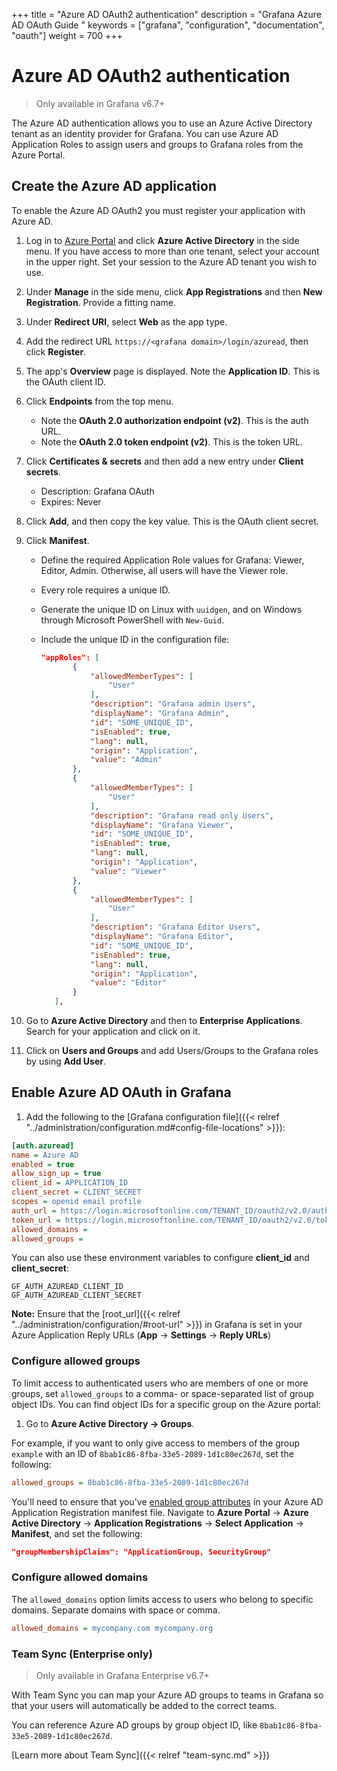 +++
title = "Azure AD OAuth2 authentication"
description = "Grafana Azure AD OAuth Guide "
keywords = ["grafana", "configuration", "documentation", "oauth"]
weight = 700
+++

# Azure AD OAuth2 authentication

> Only available in Grafana v6.7+

The Azure AD authentication allows you to use an Azure Active Directory tenant as an identity provider for Grafana. You can use Azure AD Application Roles to assign users and groups to Grafana roles from the Azure Portal.

## Create the Azure AD application

To enable the Azure AD OAuth2 you must register your application with Azure AD.

1. Log in to [Azure Portal](https://portal.azure.com) and click **Azure Active Directory** in the side menu. If you have access to more than one tenant, select your account in the upper right. Set your session to the Azure AD tenant you wish to use.

1. Under **Manage** in the side menu, click **App Registrations** and then **New Registration**. Provide a fitting name.

1. Under **Redirect URI**, select **Web** as the app type.

1. Add the redirect URL `https://<grafana domain>/login/azuread`, then click **Register**.

1. The app's **Overview** page is displayed. Note the **Application ID**. This is the OAuth client ID.

1. Click **Endpoints** from the top menu.

   - Note the **OAuth 2.0 authorization endpoint (v2)**. This is the auth URL.
   - Note the **OAuth 2.0 token endpoint (v2)**. This is the token URL.

1. Click **Certificates & secrets** and then add a new entry under **Client secrets**.

   - Description: Grafana OAuth
   - Expires: Never

1. Click **Add**, and then copy the key value. This is the OAuth client secret.

1. Click **Manifest**.

   - Define the required Application Role values for Grafana: Viewer, Editor, Admin. Otherwise, all users will have the Viewer role.
   - Every role requires a unique ID.
   - Generate the unique ID on Linux with `uuidgen`, and on Windows through Microsoft
     PowerShell with `New-Guid`.
   - Include the unique ID in the configuration file:

     ```json
     "appRoles": [
     		{
     			"allowedMemberTypes": [
     				"User"
     			],
     			"description": "Grafana admin Users",
     			"displayName": "Grafana Admin",
     			"id": "SOME_UNIQUE_ID",
     			"isEnabled": true,
     			"lang": null,
     			"origin": "Application",
     			"value": "Admin"
     		},
     		{
     			"allowedMemberTypes": [
     				"User"
     			],
     			"description": "Grafana read only Users",
     			"displayName": "Grafana Viewer",
     			"id": "SOME_UNIQUE_ID",
     			"isEnabled": true,
     			"lang": null,
     			"origin": "Application",
     			"value": "Viewer"
     		},
     		{
     			"allowedMemberTypes": [
     				"User"
     			],
     			"description": "Grafana Editor Users",
     			"displayName": "Grafana Editor",
     			"id": "SOME_UNIQUE_ID",
     			"isEnabled": true,
     			"lang": null,
     			"origin": "Application",
     			"value": "Editor"
     		}
     	],
     ```

1. Go to **Azure Active Directory** and then to **Enterprise Applications**. Search for your application and click on it.

1. Click on **Users and Groups** and add Users/Groups to the Grafana roles by using **Add User**.

## Enable Azure AD OAuth in Grafana

1. Add the following to the [Grafana configuration file]({{< relref "../administration/configuration.md#config-file-locations" >}}):

```ini
[auth.azuread]
name = Azure AD
enabled = true
allow_sign_up = true
client_id = APPLICATION_ID
client_secret = CLIENT_SECRET
scopes = openid email profile
auth_url = https://login.microsoftonline.com/TENANT_ID/oauth2/v2.0/authorize
token_url = https://login.microsoftonline.com/TENANT_ID/oauth2/v2.0/token
allowed_domains =
allowed_groups =
```

You can also use these environment variables to configure **client_id** and **client_secret**:
```
GF_AUTH_AZUREAD_CLIENT_ID
GF_AUTH_AZUREAD_CLIENT_SECRET
```
**Note:** Ensure that the [root_url]({{< relref "../administration/configuration/#root-url" >}}) in Grafana is set in your Azure Application Reply URLs (**App** -> **Settings** -> **Reply URLs**)

### Configure allowed groups

To limit access to authenticated users who are members of one or more groups, set `allowed_groups`
to a comma- or space-separated list of group object IDs. You can find object IDs for a specific group on the Azure portal:

1. Go to **Azure Active Directory -> Groups**.

For example, if you want to only give access to members of the group `example` with an ID of `8bab1c86-8fba-33e5-2089-1d1c80ec267d`, set the following:

```ini
allowed_groups = 8bab1c86-8fba-33e5-2089-1d1c80ec267d
```

You'll need to ensure that you've [enabled group attributes](https://docs.microsoft.com/en-us/azure/active-directory/hybrid/how-to-connect-fed-group-claims#configure-the-azure-ad-application-registration-for-group-attributes) in your Azure AD Application Registration manifest file. Navigate to **Azure Portal** -> **Azure Active Directory** -> **Application Registrations** -> **Select Application** -> **Manifest**, and set the following:

```json
"groupMembershipClaims": "ApplicationGroup, SecurityGroup"
```

### Configure allowed domains

The `allowed_domains` option limits access to users who belong to specific domains. Separate domains with space or comma.

```ini
allowed_domains = mycompany.com mycompany.org
```

### Team Sync (Enterprise only)

> Only available in Grafana Enterprise v6.7+

With Team Sync you can map your Azure AD groups to teams in Grafana so that your users will automatically be added to
the correct teams.

You can reference Azure AD groups by group object ID, like `8bab1c86-8fba-33e5-2089-1d1c80ec267d`.

[Learn more about Team Sync]({{< relref "team-sync.md" >}})
